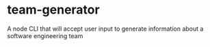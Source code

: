 # team-generator

A node CLI that will accept user input to generate information about a software engineering team
